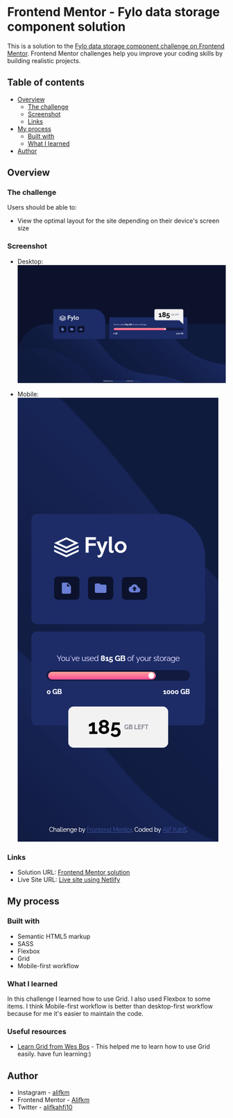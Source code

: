 # Frontend Mentor - Fylo data storage component solution

This is a solution to the [Fylo data storage component challenge on Frontend Mentor](https://www.frontendmentor.io/challenges/fylo-data-storage-component-1dZPRbV5n). Frontend Mentor challenges help you improve your coding skills by building realistic projects. 

## Table of contents

- [Overview](#overview)
  - [The challenge](#the-challenge)
  - [Screenshot](#screenshot)
  - [Links](#links)
- [My process](#my-process)
  - [Built with](#built-with)
  - [What I learned](#what-i-learned)
- [Author](#author)

## Overview

### The challenge

Users should be able to:

- View the optimal layout for the site depending on their device's screen size

### Screenshot

- Desktop:
![](./images/screenshot%20desktop.png)

- Mobile:
![](./images/screenshot%20mobile.png)

### Links

- Solution URL: [Frontend Mentor solution](https://www.frontendmentor.io/solutions/fylo-data-storage-component-with-html-and-css-with-sass-Ke-CghfY08)
- Live Site URL: [Live site using Netlify](https://dazzling-nasturtium-03ca6a.netlify.app)

## My process

### Built with

- Semantic HTML5 markup
- SASS
- Flexbox
- Grid
- Mobile-first workflow

### What I learned

In this challenge I learned how to use Grid. I also used Flexbox to some items. I think Mobile-first workflow is better than desktop-first workflow because for me it's easier to maintain the code. 

### Useful resources

- [Learn Grid from Wes Bos](https://www.youtube.com/watch?v=T-slCsOrLcc&list=PLu8EoSxDXHP5CIFvt9-ze3IngcdAc2xKG) - This helped me to learn how to use Grid easily. have fun learning:)

## Author

- Instagram - [alifkm](https://www.instagram.com/alifkm/)
- Frontend Mentor - [Alifkm](https://www.frontendmentor.io/profile/Alifkm)
- Twitter - [alifkahfi10](https://twitter.com/AlifKahfi10?t=nxZrhm9DfsdiNFUcbeGSZA&s=06)